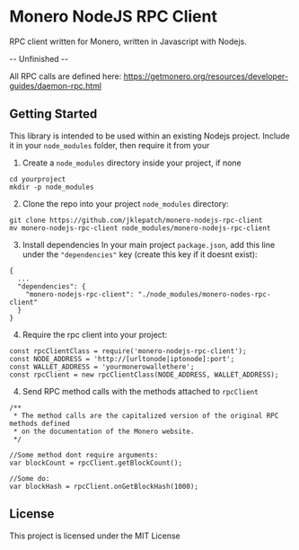 # Monero NodeJS RPC Client

RPC client written for Monero, written in Javascript with Nodejs.

-- Unfinished --

All RPC calls are defined here:
https://getmonero.org/resources/developer-guides/daemon-rpc.html

## Getting Started

This library is intended to be used within an existing Nodejs project.
Include it in your `node_modules` folder, then require it from your

1. Create a `node_modules` directory inside your project, if none
```
cd yourproject
mkdir -p node_modules
```

2. Clone the repo into your project `node_modules` directory:
```
git clone https://github.com/jklepatch/monero-nodejs-rpc-client
mv monero-nodejs-rpc-client node_modules/monero-nodejs-rpc-client
```
3. Install dependencies
In your main project `package.json`, add this line
under the `"dependencies"` key (create this key if it doesnt exist):
```
{
  ...
  "dependencies": {
    "monero-nodejs-rpc-client": "./node_modules/monero-nodes-rpc-client"
  }
}
```

4. Require the rpc client into your project:
```
const rpcClientClass = require('monero-nodejs-rpc-client');
const NODE_ADDRESS = 'http://[urltonode|iptonode]:port';
const WALLET_ADDRESS = 'yourmonerowallethere';
const rpcClient = new rpcClientClass(NODE_ADDRESS, WALLET_ADDRESS);
```

4. Send RPC method calls with the methods attached to `rpcClient`
```
/**
 * The method calls are the capitalized version of the original RPC methods defined
 * on the documentation of the Monero website.
 */

//Some method dont require arguments:
var blockCount = rpcClient.getBlockCount();

//Some do:
var blockHash = rpcClient.onGetBlockHash(1000);
```

## License

This project is licensed under the MIT License
